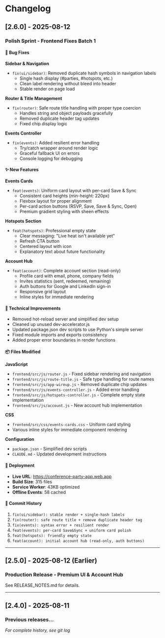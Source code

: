 # Changelog

## [2.6.0] - 2025-08-12

### Polish Sprint - Frontend Fixes Batch 1

#### 🐛 Bug Fixes

**Sidebar & Navigation**
- `fix(ui/sidebar)`: Removed duplicate hash symbols in navigation labels
  - Single hash display (#parties, #hotspots, etc.)
  - Clean label rendering without bleed into header
  - Stable render on page load

**Router & Title Management**
- `fix(router)`: Safe route title handling with proper type coercion
  - Handles string and object payloads gracefully
  - Removed duplicate header tag updates
  - Fixed chip display logic

**Events Controller**
- `fix(events)`: Added resilient error handling
  - Try/catch wrapper around render logic
  - Graceful fallback UI on errors
  - Console logging for debugging

#### ✨ New Features

**Events Cards**
- `feat(events)`: Uniform card layout with per-card Save & Sync
  - Consistent card heights (min-height: 220px)
  - Flexbox layout for proper alignment
  - Per-card action buttons (RSVP, Save, Save & Sync, Open)
  - Premium gradient styling with sheen effects

**Hotspots Section**
- `feat(hotspots)`: Professional empty state
  - Clear messaging: "Live heat isn't available yet"
  - Refresh CTA button
  - Centered layout with icon
  - Explanatory text about future functionality

**Account Hub**
- `feat(account)`: Complete account section (read-only)
  - Profile card with email, phone, company fields
  - Invites statistics (sent, redeemed, remaining)
  - Auth buttons for Google and LinkedIn sign-in
  - Responsive grid layout
  - Inline styles for immediate rendering

#### 🔧 Technical Improvements

- Removed hot-reload server and simplified dev setup
- Cleaned up unused dev-accelerator.js
- Updated package.json dev scripts to use Python's simple server
- Fixed module imports and exports consistency
- Added proper error boundaries in render functions

#### 📦 Files Modified

**JavaScript**
- `frontend/src/js/router.js` - Fixed sidebar rendering and navigation
- `frontend/src/js/route-title.js` - Safe type handling for route names
- `frontend/src/js/app-wireup.js` - Removed duplicate chip updates
- `frontend/src/js/events-controller.js` - Added error handling
- `frontend/src/js/hotspots-controller.js` - Complete empty state implementation
- `frontend/src/js/account.js` - New account hub implementation

**CSS**
- `frontend/src/css/events-cards.css` - Uniform card styling
- Various inline styles for immediate component rendering

**Configuration**
- `package.json` - Simplified dev scripts
- `CLAUDE.md` - Updated development instructions

#### 🚀 Deployment

- **Live URL**: https://conference-party-app.web.app
- **Build Size**: 315 files
- **Service Worker**: 43KB optimized
- **Offline Events**: 58 cached

#### 📝 Commit History

1. `fix(ui/sidebar): stable render + single-hash labels`
2. `fix(router): safe route title + remove duplicate header tag`
3. `fix(events): syntax error + resilient render`
4. `feat(events): per-card Save&Sync + uniform card polish`
5. `feat(hotspots): friendly empty state`
6. `feat(account): initial account hub (read-only, auth buttons)`

---

## [2.5.0] - 2025-08-12 (Earlier)

### Production Release - Premium UI & Account Hub

See RELEASE_NOTES.md for details.

---

## [2.4.0] - 2025-08-11

### Previous releases...

*For complete history, see git log*